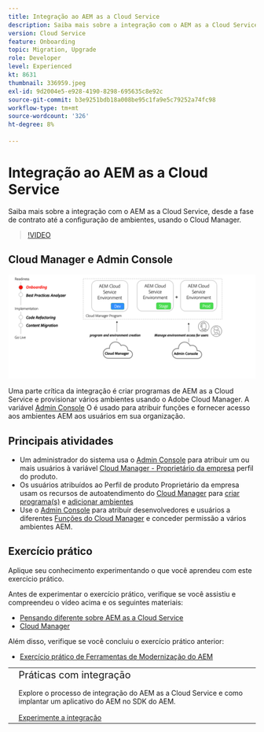 ```yaml
---
title: Integração ao AEM as a Cloud Service
description: Saiba mais sobre a integração com o AEM as a Cloud Service, desde a fase de contrato até a configuração de ambientes usando o Cloud Manager.
version: Cloud Service
feature: Onboarding
topic: Migration, Upgrade
role: Developer
level: Experienced
kt: 8631
thumbnail: 336959.jpeg
exl-id: 9d2004e5-e928-4190-8298-695635c8e92c
source-git-commit: b3e9251bdb18a008be95c1fa9e5c79252a74fc98
workflow-type: tm+mt
source-wordcount: '326'
ht-degree: 8%

---
```


# Integração ao AEM as a Cloud Service

Saiba mais sobre a integração com o AEM as a Cloud Service, desde a fase de contrato até a configuração de ambientes, usando o Cloud Manager.

>[!VIDEO](https://video.tv.adobe.com/v/336959?quality=12&learn=on)

## Cloud Manager e Admin Console

![Diagrama de alto nível integrado](assets/onboarding-diagram.png)

Uma parte crítica da integração é criar programas de AEM as a Cloud Service e provisionar vários ambientes usando o Adobe Cloud Manager. A variável [Admin Console](https://adminconsole.adobe.com/) O é usado para atribuir funções e fornecer acesso aos ambientes AEM aos usuários em sua organização.

## Principais atividades

+ Um administrador do sistema usa o [Admin Console](https://adminconsole.adobe.com/) para atribuir um ou mais usuários à variável [Cloud Manager - Proprietário da empresa](https://experienceleague.adobe.com/docs/experience-manager-cloud-manager/using/requirements/setting-up-users-and-roles.html) perfil do produto.
+ Os usuários atribuídos ao Perfil de produto Proprietário da empresa usam os recursos de autoatendimento do [Cloud Manager](https://experienceleague.adobe.com/docs/experience-manager-cloud-manager/using/introduction-to-cloud-manager.html?lang=pt-BR) para [criar programa(s)](https://experienceleague.adobe.com/docs/experience-manager-cloud-service/implementing/using-cloud-manager/production-programs/creating-production-program.html) e [adicionar ambientes](https://experienceleague.adobe.com/docs/experience-manager-cloud-service/implementing/using-cloud-manager/manage-environments.html)
+ Use o [Admin Console](https://adminconsole.adobe.com/) para atribuir desenvolvedores e usuários a diferentes [Funções do Cloud Manager](https://experienceleague.adobe.com/docs/experience-manager-cloud-manager/using/requirements/setting-up-users-and-roles.html) e conceder permissão a vários ambientes AEM.

## Exercício prático

Aplique seu conhecimento experimentando o que você aprendeu com este exercício prático.

Antes de experimentar o exercício prático, verifique se você assistiu e compreendeu o vídeo acima e os seguintes materiais:

+ [Pensando diferente sobre AEM as a Cloud Service](./introduction.md)
+ [Cloud Manager](./cloud-manager.md)

Além disso, verifique se você concluiu o exercício prático anterior:

+ [Exercício prático de Ferramentas de Modernização do AEM](./aem-modernization-tools.md#hands-on-exercise)

<table style="border-width:0">
    <tr>
        <td style="width:150px">
            <a  rel="noreferrer"
                target="_blank"
                href="https://github.com/adobe/aem-cloud-engineering-video-series-exercises/tree/session3-onboarding#bootcamp---session-3-on-boarding"><img alt="Repositório GitHub de exercícios práticos" src="./assets/github.png"/>
            </a>        
        </td>
        <td style="width:100%;margin-bottom:1rem;">
            <div style="font-size:1.25rem;font-weight:400;">Práticas com integração</div>
            <p style="margin:1rem 0">
                Explore o processo de integração do AEM as a Cloud Service e como implantar um aplicativo do AEM no SDK do AEM.
            </p>
            <a  rel="noreferrer"
                target="_blank"
                href="https://github.com/adobe/aem-cloud-engineering-video-series-exercises/tree/session3-onboarding#bootcamp---session-3-on-boarding" class="spectrum-Button spectrum-Button--primary spectrum-Button--sizeM">
                <span class="spectrum-Button-label has-no-wrap has-text-weight-bold">Experimente a integração</span>
            </a>
        </td>
    </tr>
</table>

